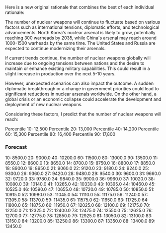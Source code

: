 Here is a new original rationale that combines the best of each individual rationale:

The number of nuclear weapons will continue to fluctuate based on various factors such as international tensions, diplomatic efforts, and technological advancements. North Korea's nuclear arsenal is likely to grow, potentially reaching 300 warheads by 2035, while China's arsenal may reach around 1000-1500 warheads by the same time. The United States and Russia are expected to continue modernizing their arsenals.

If current trends continue, the number of nuclear weapons globally will increase due to ongoing tensions between nations and the desire to maintain or enhance existing military capabilities. This could result in a slight increase in production over the next 5-10 years.

However, unexpected scenarios can also impact the outcome. A sudden diplomatic breakthrough or a change in government priorities could lead to significant reductions in nuclear arsenals worldwide. On the other hand, a global crisis or an economic collapse could accelerate the development and deployment of new nuclear weapons.

Considering these factors, I predict that the number of nuclear weapons will reach:

Percentile 10: 12,500
Percentile 20: 13,000
Percentile 40: 14,200
Percentile 60: 15,300
Percentile 80: 16,400
Percentile 90: 17,800

### Forecast

10: 8500.0
20: 9000.0
40: 10200.0
60: 11500.0
80: 13000.0
90: 13500.0
11: 8550.0
12: 8600.0
13: 8650.0
14: 8700.0
15: 8750.0
16: 8800.0
17: 8850.0
18: 8900.0
19: 8950.0
21: 9060.0
22: 9120.0
23: 9180.0
24: 9240.0
25: 9300.0
26: 9360.0
27: 9420.0
28: 9480.0
29: 9540.0
30: 9600.0
31: 9660.0
32: 9720.0
33: 9780.0
34: 9840.0
35: 9900.0
36: 9960.0
37: 10020.0
38: 10080.0
39: 10140.0
41: 10265.0
42: 10330.0
43: 10395.0
44: 10460.0
45: 10525.0
46: 10590.0
47: 10655.0
48: 10720.0
49: 10785.0
50: 10850.0
51: 10915.0
52: 10980.0
53: 11045.0
54: 11110.0
55: 11175.0
56: 11240.0
57: 11305.0
58: 11370.0
59: 11435.0
61: 11575.0
62: 11650.0
63: 11725.0
64: 11800.0
65: 11875.0
66: 11950.0
67: 12025.0
68: 12100.0
69: 12175.0
70: 12250.0
71: 12325.0
72: 12400.0
73: 12475.0
74: 12550.0
75: 12625.0
76: 12700.0
77: 12775.0
78: 12850.0
79: 12925.0
81: 13050.0
82: 13100.0
83: 13150.0
84: 13200.0
85: 13250.0
86: 13300.0
87: 13350.0
88: 13400.0
89: 13450.0